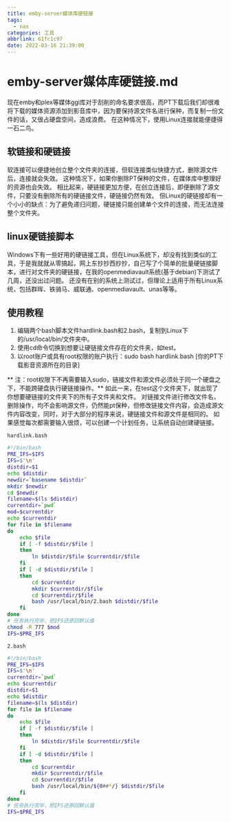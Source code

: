```yaml
---
title: emby-server媒体库硬链接
tags:
  - nas
categories: 工具
abbrlink: 61fc1c97
date: 2022-03-16 21:39:00
---
```


# emby-server媒体库硬链接.md

现在emby和plex等媒体ggi库对于刮削的命名要求很高，而PT下载后我们却很难将下载的媒体资源添加到影音库中，因为要保持源文件名进行保种，而复制一份文件的话，又很占硬盘空间，造成浪费。
在这种情况下，使用Linux连接就能便捷得一石二鸟。

## 软链接和硬链接

软连接可以便捷地创立整个文件夹的连接，但软连接类似快捷方式，删除源文件后，连接就会失效。
这种情况下，如果你删除PT保种的文件，在媒体库中整理好的资源也会失效。
相比起来，硬链接更加方便，在创立连接后，即便删除了源文件，只要没有删除所有的硬链接文件，硬链接仍然有效。
但Linux的硬链接却有一个小小的缺点：为了避免递归问题，硬链接只能创建单个文件的连接，而无法连接整个文件夹。

## linux硬链接脚本

Windows下有一些好用的硬链接工具，但在Linux系统下，却没有找到类似的工具，于是我就就从零搞起，网上东抄抄西抄抄，自己写了个简单的批量硬链接脚本，进行对文件夹的硬链接，在我的openmediavault系统(基于debian)下测试了几周，还没出过问题。
还没有在别的系统上测试过，但理论上适用于所有Linux系统，包括群晖、铁骑马、威联通、openmediavault、unas等等。

## 使用教程

1. 编辑两个bash脚本文件hardlink.bash和2.bash，复制到Linux下的/usr/local/bin/文件夹中。
2. 使用cd命令切换到想要让硬链接文件存在的文件夹，如test。
3. 以root账户或具有root权限的账户执行：sudo bash hardlink.bash [你的PT下载影音资源所在的目录]

** 注：root权限下不再需要输入sudo，链接文件和源文件必须处于同一个硬盘之下，不能跨硬盘执行硬链接操作。**
如此一来，在test这个文件夹下，就出现了你想要硬链接的文件夹下的所有子文件夹和文件。
对链接文件进行修改文件名，删除操作，均不会影响源文件，仍然能pt保种，但修改链接文件内容，会造成源文件内容改变，同时，对于大部分的程序来说，硬链接文件和源文件是相同的。
如果感觉每次都需要输入很烦，可以创建一个计划任务，让系统自动创建硬链接。

`hardlink.bash`

```bash
#!/bin/bash
PRE_IFS=$IFS
IFS=$'\n'
distdir=$1
echo $distdir
newdir=`basename $distdir`
mkdir $newdir
cd $newdir
filename=$(ls $distdir)
currentdir=`pwd`
mod=$currentdir
echo $currentdir
for file in $filename
do
    echo $file
    if [ -f $distdir/$file ]
    then
        ln $distdir/$file $currentdir/$file
    fi
    if [ -d $distdir/$file ]
    then
        cd $currentdir
        mkdir $currentdir/$file
        cd $currentdir/$file
        bash /usr/local/bin/2.bash $distdir/$file
    fi
done
# 任务执行完毕，把IFS还原回默认值
chmod -R 777 $mod
IFS=$PRE_IFS
```

`2.bash`

```bash
#!/bin/bash
PRE_IFS=$IFS
IFS=$'\n'
currentdir=`pwd`
echo $currentdir
distdir=$1
echo $distdir
filename=$(ls $distdir)
for file in $filename
do
    echo $file
    if [ -f $distdir/$file ]
    then
        ln $distdir/$file $currentdir/$file
    fi
    if [ -d $distdir/$file ]
    then
        cd $currentdir
        mkdir $currentdir/$file
        cd $currentdir/$file
        bash /usr/local/bin/${0##*/} $distdir/$file
    fi
done
# 任务执行完毕，把IFS还原回默认值
IFS=$PRE_IFS
```